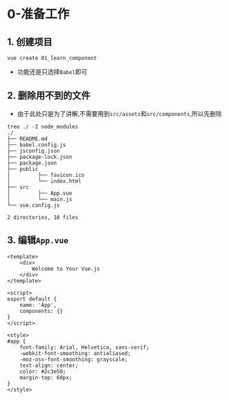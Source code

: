 # 0-准备工作

## 1. 创建项目

```
vue create 01_learn_component
```

- 功能还是只选择`Babel`即可

## 2. 删除用不到的文件

- 由于此处只是为了讲解,不需要用到`src/assets`和`src/components`,所以先删除

```
tree ./ -I node_modules
./
├── README.md
├── babel.config.js
├── jsconfig.json
├── package-lock.json
├── package.json
├── public
│         ├── favicon.ico
│         └── index.html
├── src
│         ├── App.vue
│         └── main.js
└── vue.config.js

2 directories, 10 files
```

## 3. 编辑`App.vue`

```vue
<template>
    <div>
        Welcome to Your Vue.js
    </div>
</template>

<script>
export default {
    name: 'App',
    components: {}
}
</script>

<style>
#app {
    font-family: Arial, Helvetica, sans-serif;
    -webkit-font-smoothing: antialiased;
    -moz-osx-font-smoothing: grayscale;
    text-align: center;
    color: #2c3e50;
    margin-top: 60px;
}
</style>
```